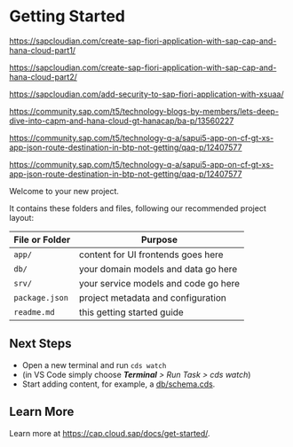 # Getting Started



https://sapcloudian.com/create-sap-fiori-application-with-sap-cap-and-hana-cloud-part1/

https://sapcloudian.com/create-sap-fiori-application-with-sap-cap-and-hana-cloud-part2/

https://sapcloudian.com/add-security-to-sap-fiori-application-with-xsuaa/

https://community.sap.com/t5/technology-blogs-by-members/lets-deep-dive-into-capm-and-hana-cloud-gt-hanacap/ba-p/13560227

https://community.sap.com/t5/technology-q-a/sapui5-app-on-cf-gt-xs-app-json-route-destination-in-btp-not-getting/qaq-p/12407577

https://community.sap.com/t5/technology-q-a/sapui5-app-on-cf-gt-xs-app-json-route-destination-in-btp-not-getting/qaq-p/12407577











Welcome to your new project.

It contains these folders and files, following our recommended project layout:

File or Folder | Purpose
---------|----------
`app/` | content for UI frontends goes here
`db/` | your domain models and data go here
`srv/` | your service models and code go here
`package.json` | project metadata and configuration
`readme.md` | this getting started guide


## Next Steps

- Open a new terminal and run `cds watch`
- (in VS Code simply choose _**Terminal** > Run Task > cds watch_)
- Start adding content, for example, a [db/schema.cds](db/schema.cds).


## Learn More

Learn more at https://cap.cloud.sap/docs/get-started/.
